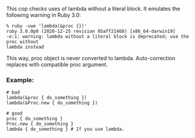 This cop checks uses of lambda without a literal block.
It emulates the following warning in Ruby 3.0:

    % ruby -vwe 'lambda(&proc {})'
    ruby 3.0.0p0 (2020-12-25 revision 95aff21468) [x86_64-darwin19]
    -e:1: warning: lambda without a literal block is deprecated; use the proc without
    lambda instead

This way, proc object is never converted to lambda.
Auto-correction replaces with compatible proc argument.

### Example:

    # bad
    lambda(&proc { do_something })
    lambda(&Proc.new { do_something })

    # good
    proc { do_something }
    Proc.new { do_something }
    lambda { do_something } # If you use lambda.
